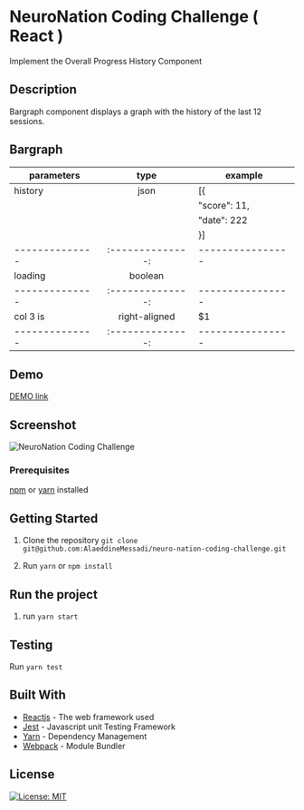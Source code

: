 # NeuroNation Coding Challenge ( React )

Implement the Overall Progress History Component

## Description
Bargraph component displays a graph with the history of the last 12 sessions.

## Bargraph

| parameters   |      type      |  example       |
|--------------|:--------------:|----------------|
| history      |  json          | [{             |
|              |                |   "score": 11, |
|              |                |   "date": 222  |
|              |                | }]             |
|--------------|:--------------:|----------------|
| loading      |    boolean     |                |
|--------------|:--------------:|----------------|
| col 3 is     | right-aligned  |    $1 |
|--------------|:--------------:|----------------|

## Demo

[DEMO link](https://build-rmrgjgvhlc.now.sh/ )

## Screenshot
![NeuroNation Coding Challenge](https://raw.githubusercontent.com/AlaeddineMessadi/neuro-nation-coding-challenge/master/assets/screen_shot.png)

### Prerequisites
[npm](https://www.npmjs.com/get-npm) or [yarn](https://yarnpkg.com/en/docs/install) installed

## Getting Started
1. Clone the repository
`git clone git@github.com:AlaeddineMessadi/neuro-nation-coding-challenge.git`

2. Run `yarn` or `npm install`


## Run the project 
1. run `yarn start`

## Testing

Run `yarn test`


## Built With
* [Reactjs](https://reactjs.org/) - The web framework used
* [Jest](https://jestjs.io) - Javascript unit Testing Framework
* [Yarn](https://yarnpkg.com/) - Dependency Management
* [Webpack](https://webpack.js.org) - Module Bundler

## License
[![License: MIT](https://img.shields.io/badge/License-MIT-yellow.svg)](https://opensource.org/licenses/MIT)
